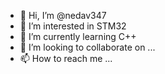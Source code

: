 - 👋 Hi, I’m @nedav347
- 👀 I’m interested in STM32
- 🌱 I’m currently learning C++
- 💞️ I’m looking to collaborate on ...
- 📫 How to reach me ...

<!---
nedav347/nedav347 is a ✨ special ✨ repository because its `README.md` (this file) appears on your GitHub profile.
You can click the Preview link to take a look at your changes.
--->

